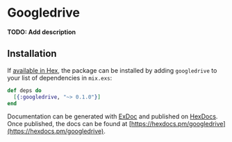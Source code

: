 # Googledrive

**TODO: Add description**

## Installation

If [available in Hex](https://hex.pm/docs/publish), the package can be installed
by adding `googledrive` to your list of dependencies in `mix.exs`:

```elixir
def deps do
  [{:googledrive, "~> 0.1.0"}]
end
```

Documentation can be generated with [ExDoc](https://github.com/elixir-lang/ex_doc)
and published on [HexDocs](https://hexdocs.pm). Once published, the docs can
be found at [https://hexdocs.pm/googledrive](https://hexdocs.pm/googledrive).

